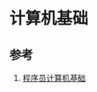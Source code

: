 # 计算机基础

## 参考

1. [程序员计算机基础](https://juejin.im/post/5e1e8ca2f265da3e11359d2a?utm_source=gold_browser_extension)
